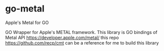 # go-metal
Apple's Metal for GO

GO Wrapper for Apple's METAL framework. This library is GO bindings of Metal API https://developer.apple.com/metal/
this repo https://github.com/recp/cmt can be a reference for me to build this library

